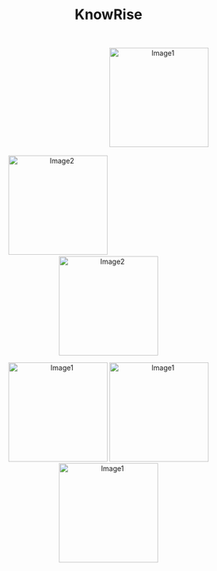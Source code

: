 <h1 align="center"> KnowRise </h1> <br>

<!-- Row 1 with a gap in the side -->
<p align="center">
    <!-- Empty space to create the gap -->
    <span style="display:inline-block; width: 200px;"></span>
    <img alt="Image1" title="Image1" src="https://wallpapers.com/images/hd/aesthetic-single-banana-ca70e4qdhc1z45gy.jpg" width="200">
    <!-- Empty space to create the gap -->
    <span style="display:inline-block; width: 200px;"></span>
</p>

<!-- Row 2 with a gap in the middle -->
<p align="center">
    <img alt="Image2" title="Image2" src="https://th.bing.com/th/id/OIP.n4eE549GEDLSzK--Te_TTAHaEK?rs=1&pid=ImgDetMain" width="200">
    <!-- Empty space to create the gap -->
    <span style="display:inline-block; width: 200px;"></span>
    <img alt="Image2" title="Image2" src="https://th.bing.com/th/id/OIP.n4eE549GEDLSzK--Te_TTAHaEK?rs=1&pid=ImgDetMain" width="200">
</p>

<!-- Row 3 with all images -->
<p align="center">
    <img alt="Image1" title="Image1" src="https://www.hdwallpapers.in/thumbs/2020/single_yellow_banana_in_green_background_hd_banana-t2.jpg" width="200">
    <img alt="Image1" title="Image1" src="https://www.hdwallpapers.in/thumbs/2020/single_yellow_banana_in_green_background_hd_banana-t2.jpg" width="200">
    <img alt="Image1" title="Image1" src="https://www.hdwallpapers.in/thumbs/2020/single_yellow_banana_in_green_background_hd_banana-t2.jpg" width="200">
</p>
